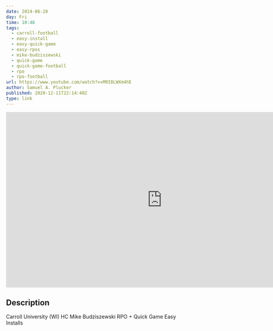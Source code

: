 ```yaml
---
date: 2024-06-28
day: Fri
time: 10:48
tags:
  - carroll-football
  - easy-install
  - easy-quick-game
  - easy-rpos
  - mike-budziszewski
  - quick-game
  - quick-game-football
  - rpo
  - rpo-football
url: https://www.youtube.com/watch?v=M9I8LWXm4hE
author: Samuel A. Plucker
published: 2020-12-11T22:14:40Z
type: link
---
```


<iframe width="854" height="480" src="https://www.youtube.com/embed/M9I8LWXm4hE" frameborder="0" allowfullscreen></iframe>

## Description
Carroll University (WI) HC Mike Budziszewski
RPO + Quick Game
Easy Installs